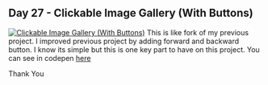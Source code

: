 ## Day 27 - Clickable Image Gallery (With Buttons)
[![Clickable Image Gallery (With Buttons)](https://i.postimg.cc/YCRRMjJs/image.png)](https://postimg.cc/bZGkRYYx)
This is like fork of my previous project. I improved previous project by adding forward and backward button. I know its simple but this is one key part to have on this project. You can see in codepen [here]()

Thank You
